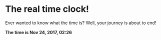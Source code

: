 # The real time clock!

Ever wanted to know what the time is? Well, your journey is about to end!

**The time is Nov 24, 2017, 02:26**